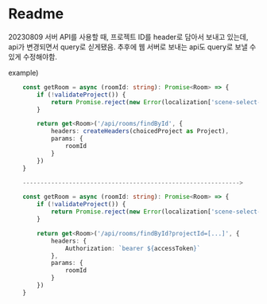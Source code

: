 # Readme

20230809
서버 API를 사용할 때, 프로젝트 ID를 header로 담아서 보내고 있는데, api가 변경되면서 query로 싣게됐음.
추후에 웹 서버로 보내는 api도 query로 보낼 수 있게 수정해야함.

example)

```typescript
    const getRoom = async (roomId: string): Promise<Room> => {
        if (!validateProject()) {
            return Promise.reject(new Error(localization['scene-select-no-project']))
        }

        return get<Room>('/api/rooms/findById', {
            headers: createHeaders(choicedProject as Project),
            params: {
                roomId
            }
        })
    }

    ------------------------------------------------------------->

    const getRoom = async (roomId: string): Promise<Room> => {
        if (!validateProject()) {
            return Promise.reject(new Error(localization['scene-select-no-project']))
        }

        return get<Room>('/api/rooms/findById?projectId=[...]', {
            headers: {
                Authorization: `bearer ${accessToken}`
            },
            params: {
                roomId
            }
        })
    }
```
